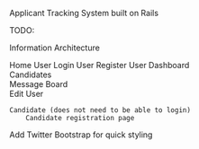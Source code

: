 Applicant Tracking System built on Rails  

TODO:  

Information Architecture

Home
	User
			Login User
			Register User
			Dashboard  
			Candidates  
			Message Board  
			Edit User

	Candidate (does not need to be able to login)
		Candidate registration page		

Add Twitter Bootstrap for quick styling